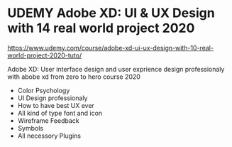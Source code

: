 # UDEMY Adobe XD: UI & UX Design with 14 real world project 2020 

https://www.udemy.com/course/adobe-xd-ui-ux-design-with-10-real-world-project-2020-tuto/

Adobe XD: User interface design and user exprience design professionaly with abobe xd from zero to hero course 2020

- Color Psychology
- UI Design professionaly
- How to have best UX ever
- All kind of type font and icon
- Wireframe Feedback
- Symbols
- All necessory Plugins
